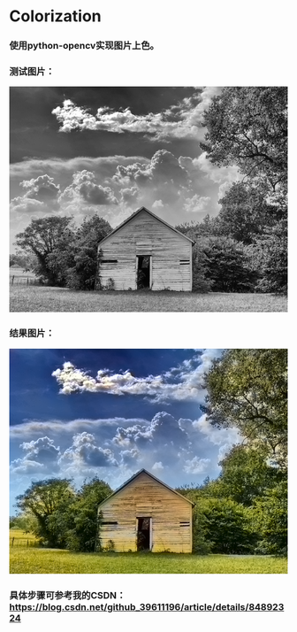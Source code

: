 # Colorization
### 使用python-opencv实现图片上色。

### 测试图片：


![github](https://github.com/cchangcs/Colorization/blob/master/greyscaleImage.png "github") 

### 结果图片：


![github](https://github.com/cchangcs/Colorization/blob/master/colorized.png "github") 


### 具体步骤可参考我的CSDN：https://blog.csdn.net/github_39611196/article/details/84892324
